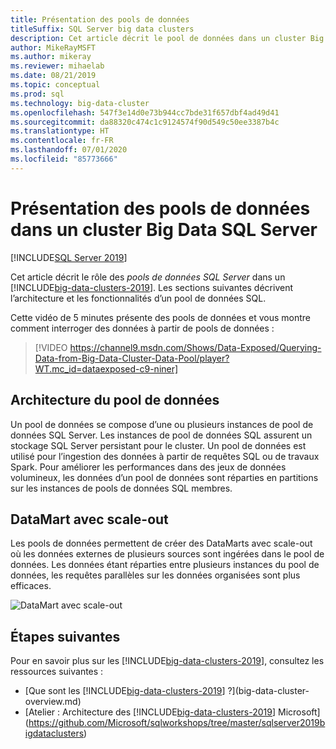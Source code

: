 ```yaml
---
title: Présentation des pools de données
titleSuffix: SQL Server big data clusters
description: Cet article décrit le pool de données dans un cluster Big Data SQL Server 2019.
author: MikeRayMSFT
ms.author: mikeray
ms.reviewer: mihaelab
ms.date: 08/21/2019
ms.topic: conceptual
ms.prod: sql
ms.technology: big-data-cluster
ms.openlocfilehash: 547f3e14d0e73b944cc7bde31f657dbf4ad49d41
ms.sourcegitcommit: da88320c474c1c9124574f90d549c50ee3387b4c
ms.translationtype: HT
ms.contentlocale: fr-FR
ms.lasthandoff: 07/01/2020
ms.locfileid: "85773666"
---
```

# <a name="what-are-data-pools-in-a-sql-server-big-data-cluster"></a>Présentation des pools de données dans un cluster Big Data SQL Server

[!INCLUDE[SQL Server 2019](../includes/applies-to-version/sqlserver2019.md)]

Cet article décrit le rôle des *pools de données SQL Server* dans un [!INCLUDE[big-data-clusters-2019](../includes/ssbigdataclusters-ver15.md)]. Les sections suivantes décrivent l’architecture et les fonctionnalités d’un pool de données SQL.

Cette vidéo de 5 minutes présente des pools de données et vous montre comment interroger des données à partir de pools de données :

> [!VIDEO https://channel9.msdn.com/Shows/Data-Exposed/Querying-Data-from-Big-Data-Cluster-Data-Pool/player?WT.mc_id=dataexposed-c9-niner]

## <a name="data-pool-architecture"></a>Architecture du pool de données

Un pool de données se compose d’une ou plusieurs instances de pool de données SQL Server. Les instances de pool de données SQL assurent un stockage SQL Server persistant pour le cluster. Un pool de données est utilisé pour l’ingestion des données à partir de requêtes SQL ou de travaux Spark. Pour améliorer les performances dans des jeux de données volumineux, les données d’un pool de données sont réparties en partitions sur les instances de pools de données SQL membres.

## <a name="scale-out-data-marts"></a>DataMart avec scale-out

Les pools de données permettent de créer des DataMarts avec scale-out où les données externes de plusieurs sources sont ingérées dans le pool de données. Les données étant réparties entre plusieurs instances du pool de données, les requêtes parallèles sur les données organisées sont plus efficaces.

![DataMart avec scale-out](media/concept-data-pool/data-virtualization-improvements.png)

## <a name="next-steps"></a>Étapes suivantes

Pour en savoir plus sur les [!INCLUDE[big-data-clusters-2019](../includes/ssbigdataclusters-ss-nover.md)], consultez les ressources suivantes :

- [Que sont les [!INCLUDE[big-data-clusters-2019](../includes/ssbigdataclusters-ver15.md)] ?](big-data-cluster-overview.md)
- [Atelier : Architecture des [!INCLUDE[big-data-clusters-2019](../includes/ssbigdataclusters-ss-nover.md)] Microsoft](https://github.com/Microsoft/sqlworkshops/tree/master/sqlserver2019bigdataclusters)

